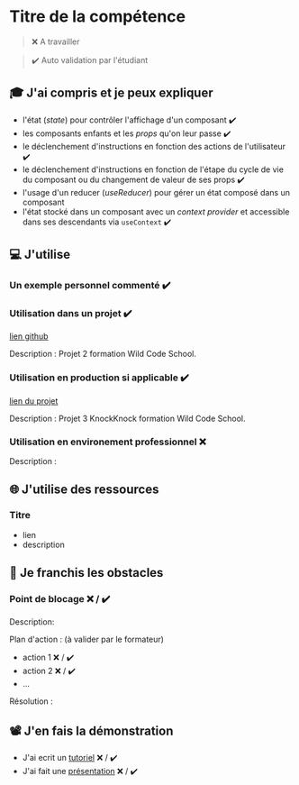 # Titre de la compétence

> ❌ A travailler

> ✔️ Auto validation par l'étudiant

## 🎓 J'ai compris et je peux expliquer

- l'état (_state_) pour contrôler l'affichage d'un composant ✔️
- les composants enfants et les _props_ qu'on leur passe ✔️
- le déclenchement d'instructions en fonction des actions de l'utilisateur ✔️
- le déclenchement d'instructions en fonction de l'étape du cycle de vie du composant ou du changement de valeur de ses props ✔️
- l'usage d'un reducer (_useReducer_) pour gérer un état composé dans un composant
- l'état stocké dans un composant avec un _context provider_ et accessible dans ses descendants via `useContext` ✔️

## 💻 J'utilise

### Un exemple personnel commenté ✔️

<!-- import React from "react";

export default function FavoriteRecipes({ isFavorite, handleClick }) {
  return (
    <button
      // className={isFavorite ? "isFavorite" : "notFavorite"}
      className={isFavorite ? "isFavorite" : "notFavorite"}
      onClick={handleClick}
      type="button"
    >
      {" "}
    </button>
  );
} -->

### Utilisation dans un projet ✔️

[lien github](https://github.com/TheoMicaletti/Mealme.git)

Description : Projet 2 formation Wild Code School.

### Utilisation en production si applicable ✔️

[lien du projet](https://github.com/vincent-vaur/knock-knock.git)

Description : Projet 3 KnockKnock formation Wild Code School.

### Utilisation en environement professionnel ❌

Description :

## 🌐 J'utilise des ressources

### Titre

- lien
- description

## 🚧 Je franchis les obstacles

### Point de blocage ❌ / ✔️

Description:

Plan d'action : (à valider par le formateur)

- action 1 ❌ / ✔️
- action 2 ❌ / ✔️
- ...

Résolution :

## 📽️ J'en fais la démonstration

- J'ai ecrit un [tutoriel](...) ❌ / ✔️
- J'ai fait une [présentation](...) ❌ / ✔️
